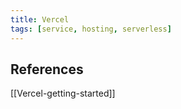 ```yaml
---
title: Vercel
tags: [service, hosting, serverless]
---
```


## References
[[Vercel-getting-started]]  